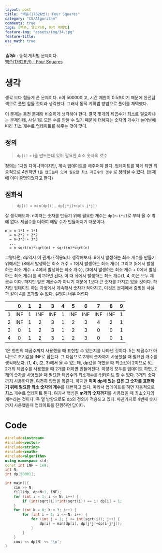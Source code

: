 ```yaml
---
layout: post
title: "백준(17626번): Four Squares"
category: "CS/Algorithm"
comments: true
tags: [백준, 알고리즘, 동적 계획법]
feature-img: "assets/img/34.jpg"
feature-title:
use_math: true
---
```


**_실버5_** : 동적 계획법 문제이다.  
[백준(17626번) - Four Squares](https://www.acmicpc.net/problem/17626)

# 생각

생각 보다 힘들게 푼 문제이다. n이 50000이고, 시간 제한이 0.5초이기 때문에 완전탐색으로 풀면 힘들 것이라 생각했다. 그래서 동적 계획법 방법으로 풀이를 채택했다.

이 문제는 동전 문제와 비슷하게 생각해야 한다. 결국 몇개의 제곱수가 최소로 필요하냐는 문제인데, 사실 1로 모든 수를 만들 수 있기 때문에 더해지는 숫자의 개수가 늘어남에 따라 최소 개수로 업데이트를 해주는 것이 맞다.

## 정의

> `dp[i]` = i을 만드는데 있어 필요한 최소 숫자의 갯수

정의는 1차원 다이나믹이지만, 계속 업데이트를 해주어야 한다. 업데이트를 하게 되면 최종적으로 4번하면 `i을 만드는데 있어 필요한 최소 제곱수의 갯수` 로 정리될 수 있다. (문제에 이미 증명되었다고 한다)

## 점화식

> `dp[i] = min(dp[i], dp[j*j]+dp[i-j*j])`

잘 생각해보자. n이라는 숫자를 만들기 위해 필요한 개수는 `dp[n-i*i]`로 부터 올 수 밖에 없다. 제곱수를 더하여 해당 수가 만들어지기 때문이다.

```
n = n-1*1 + 1*1
  = n-2*2 + 2*2
  = n-3*3 + 3*3
  ...
  = n-sqrt(n)*sqrt(n) + sqrt(n)*sqrt(n)
```

그렇다면, dp역시 이 관계가 적용되나 생각해보자. 9에서 발생하는 최소 개수를 만들기 위해서는 (8에서 발생하는 최소 개수 + 1에서 발생하는 최소 개수) 그리고 (5에서 발생하는 최소 개수 + 4에서 발생하는 최소 개수), (3에서 발생하는 최소 개수 + 0에서 발생하는 최소 개수)를 비교하면 된다. 이 때 뒤에서 발생하는 최소 개수(1, 4, 0)은 모두 제곱수 이다. 하지만 앞은 제곱수가 아니기 때문에 1보다 큰 숫자를 가지고 있을 것이다. 하지만 업데이트 하는 과정에서 계속해서 숫자가 작아지고, 이것은 문제에서 증명된 사실과 같이 4를 초과할 수 없다. ~~설명이 너무 어렵다~~

|     |  0  |  1  |  2  |  3  |  4  |  5  |  6  |  7  |  8  |  9  |
| :-: | :-: | :-: | :-: | :-: | :-: | :-: | :-: | :-: | :-: | :-: |
|  1  | INF |  1  | INF | INF |  1  | INF | INF | INF | INF |  1  |
|  2  | INF |  1  |  2  |  3  |  1  |  2  |  3  |  4  |  2  |  1  |
|  3  |  0  |  1  |  2  |  3  |  1  |  2  |  3  |  0  |  0  |  1  |
|  4  |  0  |  1  |  2  |  3  |  1  |  2  |  3  |  0  |  0  |  1  |

1은 한번의 제곱수까지 사용했을 때 표현할 수 있는지를 나타낸 것이다. 5는 제곱수가 아니므로 초기값을 INF로 잡는다. 그 다음으로 2개의 숫자까지 사용했을 때 필요한 개수를 생각해보자. (1, 4), (2, 3)에서 올 수 있는데, dp값을 더했을 때 최솟값이 2이므로 5는 2개의 제곱수를 사용했을 때 2개를 더하면 만들어진다. 이렇게 모두를 업데이트 하면, 2개의 숫자를 사용했을 때 필요한 제곱수의 최소개수를 업데이트 할 수 있다. 3개의 숫자까지 사용한다면, 여전히 방법을 똑같다. 하지만 **이미 dp에 있는 값은 그 숫자를 표현하기 위해 필요한 최소 숫자의 개수**를 대변하고 있다. 따라서 업데이트를 하면 자동적으로 최소 개수로 업데이트 된다. 여기서 핵심은 **m개의 숫자까지**를 사용했을 때 최소숫자의 개수라는 것이다. 즉 열 방향으로도 dp의 정의가 적용되고 있다. 마찬가지로 4번째 숫자까지 사용했을때 업데이트를 진행하면 답이다.

# Code

```c++
#include<iostream>
#include<vector>
#include<string>
#include<cmath>
#include<algorithm>
using namespace std;
const int INF = 1e9;
int N;
int dp[50001];

int main(){
    cin >> N;
    fill(dp, dp+N+1, INF);
    for (int i = 1; i <= N; i++) {
        if (int(sqrt(i))*int(sqrt(i)) == i) dp[i] = 1;
    }
    for (int k = 0; k < 3; k++) {
        for (int i = 1; i <= N; i++) {
            for (int j = 1; j <= int(sqrt(i)); j++) {
                dp[i] = min(dp[i], dp[j*j]+dp[i-j*j]);
            }
        }
    }
    cout << dp[N] << '\n';
}
```

